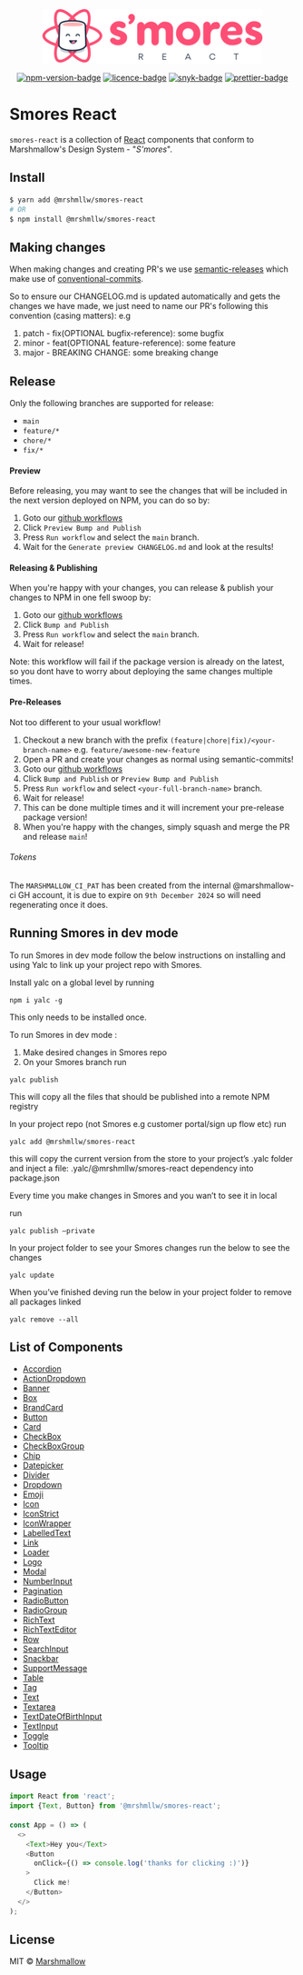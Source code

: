 <p align="center">
    <img src="./smores-logo.svg"
        height="95">
</p>
<p align="center">
  <a href="https://www.npmjs.com/package/@mrshmllw/smores-react">
    <img alt="npm-version-badge" src="https://img.shields.io/npm/v/@mrshmllw/smores-react.svg?style=flat-square" /></a>
  <a href="https://github.com/marshmallow-insurance/smores-react/blob/master/LICENSE">
    <img alt="licence-badge" src="https://img.shields.io/github/license/marshmallow-insurance/smores-react.svg?style=flat-square" /></a>
  <a href="https://snyk.io//test/github/marshmallow-insurance/smores-react?targetFile=package.json">
    <img alt="snyk-badge" src="https://img.shields.io/snyk/vulnerabilities/github/marshmallow-insurance/smores-react?style=flat-square" /></a>
  <a href="https://prettier.io/">
    <img alt="prettier-badge" src="https://img.shields.io/badge/code_style-prettier-ff69b4.svg?style=flat-square" /></a>
</p>

# Smores React

`smores-react` is a collection of [React](https://facebook.github.io/react/)
components that conform to Marshmallow's Design System - "_S'mores_".

## Install

```bash
$ yarn add @mrshmllw/smores-react
# OR
$ npm install @mrshmllw/smores-react
```

## Making changes

When making changes and creating PR's we use [semantic-releases](https://www.npmjs.com/package/semantic-release) which make use of [conventional-commits](https://www.conventionalcommits.org/en/v1.0.0/). 

So to ensure our CHANGELOG.md is updated automatically and gets the changes we have made, we just need to name our PR's following this convention (casing matters): e.g

1. patch - fix(OPTIONAL bugfix-reference): some bugfix
2. minor - feat(OPTIONAL feature-reference): some feature
3. major - BREAKING CHANGE: some breaking change

## Release

Only the following branches are supported for release:
- `main`
- `feature/*`
- `chore/*`
- `fix/*`

#### Preview
Before releasing, you may want to see the changes that will be included in the next version deployed on NPM, you can do so by:

1. Goto our [github workflows](https://github.com/marshmallow-insurance/smores-react/actions)
2. Click `Preview Bump and Publish`
3. Press `Run workflow` and select the `main` branch.
4. Wait for the `Generate preview CHANGELOG.md` and look at the results!

#### Releasing & Publishing
When you're happy with your changes, you can release & publish your changes to NPM in one fell swoop by:

1. Goto our [github workflows](https://github.com/marshmallow-insurance/smores-react/actions)
2. Click `Bump and Publish`
3. Press `Run workflow` and select the `main` branch.
4. Wait for release!

Note: this workflow will fail if the package version is already on the latest, so you dont have to worry about deploying the same changes multiple times.

#### Pre-Releases
Not too different to your usual workflow!

1. Checkout a new branch with the prefix `(feature|chore|fix)/<your-branch-name>` e.g. `feature/awesome-new-feature`
2. Open a PR and create your changes as normal using semantic-commits!
3. Goto our [github workflows](https://github.com/marshmallow-insurance/smores-react/actions)
4. Click `Bump and Publish` or `Preview Bump and Publish`
5. Press `Run workflow` and select `<your-full-branch-name>` branch.
6. Wait for release!
7. This can be done multiple times and it will increment your pre-release package version!
8. When you're happy with the changes, simply squash and merge the PR and release `main`!

###### Tokens

The `MARSHMALLOW_CI_PAT` has been created from the internal @marshmallow-ci GH account, it is due to expire on `9th December 2024` so will need regenerating once it does.

## Running Smores in dev mode 
To run Smores in dev mode follow the below instructions on installing and using Yalc to link up your project repo with Smores.

Install yalc on a global level by running

```
npm i yalc -g
```
This only needs to be installed once. 

To run Smores in dev mode :

1. Make desired changes in Smores repo
2. On your Smores branch run

```
yalc publish
```

This will copy all the files that should be published into a remote NPM registry

In your project repo (not Smores e.g customer portal/sign up flow etc) run 

```
yalc add @mrshmllw/smores-react
```

this will copy the current version from the store to your project’s .yalc folder and inject a file: .yalc/@mrshmllw/smores-react dependency into package.json

Every time you make changes in Smores and you wan’t to see it in local

run 

```
yalc publish —private
```

In your project folder to see your Smores changes run the below to see the changes


```
yalc update
```

When you’ve finished deving run the below in your project folder to remove all packages linked

```
yalc remove --all
```

## List of Components

* [Accordion](https://github.com/marshmallow-insurance/smores-react/tree/master/src/Accordion)
* [ActionDropdown](https://github.com/marshmallow-insurance/smores-react/tree/master/src/ActionDropdown)
* [Banner](https://github.com/marshmallow-insurance/smores-react/tree/master/src/Banner)
* [Box](https://github.com/marshmallow-insurance/smores-react/tree/master/src/Box)
* [BrandCard](https://github.com/marshmallow-insurance/smores-react/tree/master/src/BrandCard)
* [Button](https://github.com/marshmallow-insurance/smores-react/tree/master/src/Button)
* [Card](https://github.com/marshmallow-insurance/smores-react/tree/master/src/Card)
* [CheckBox](https://github.com/marshmallow-insurance/smores-react/tree/master/src/CheckBox)
* [CheckBoxGroup](https://github.com/marshmallow-insurance/smores-react/tree/master/src/CheckBoxGroup)
* [Chip](https://github.com/marshmallow-insurance/smores-react/tree/master/src/Chip)
* [Datepicker](https://github.com/marshmallow-insurance/smores-react/tree/master/src/Datepicker)
* [Divider](https://github.com/marshmallow-insurance/smores-react/tree/master/src/Divider)
* [Dropdown](https://github.com/marshmallow-insurance/smores-react/tree/master/src/Dropdown)
* [Emoji](https://github.com/marshmallow-insurance/smores-react/tree/master/src/Emoji)
* [Icon](https://github.com/marshmallow-insurance/smores-react/tree/master/src/Icon)
* [IconStrict](https://github.com/marshmallow-insurance/smores-react/tree/master/src/IconStrict)
* [IconWrapper](https://github.com/marshmallow-insurance/smores-react/tree/master/src/IconWrapper)
* [LabelledText](https://github.com/marshmallow-insurance/smores-react/tree/master/src/LabelledText)
* [Link](https://github.com/marshmallow-insurance/smores-react/tree/master/src/Link)
* [Loader](https://github.com/marshmallow-insurance/smores-react/tree/master/src/Loader)
* [Logo](https://github.com/marshmallow-insurance/smores-react/tree/master/src/Logo)
* [Modal](https://github.com/marshmallow-insurance/smores-react/tree/master/src/Modal)
* [NumberInput](https://github.com/marshmallow-insurance/smores-react/tree/master/src/NumberInput)
* [Pagination](https://github.com/marshmallow-insurance/smores-react/tree/master/src/Pagination)
* [RadioButton](https://github.com/marshmallow-insurance/smores-react/tree/master/src/RadioButton)
* [RadioGroup](https://github.com/marshmallow-insurance/smores-react/tree/master/src/RadioGroup)
* [RichText](https://github.com/marshmallow-insurance/smores-react/tree/master/src/RichText)
* [RichTextEditor](https://github.com/marshmallow-insurance/smores-react/tree/master/src/RichTextEditor)
* [Row](https://github.com/marshmallow-insurance/smores-react/tree/master/src/Row)
* [SearchInput](https://github.com/marshmallow-insurance/smores-react/tree/master/src/SearchInput)
* [Snackbar](https://github.com/marshmallow-insurance/smores-react/tree/master/src/Snackbar)
* [SupportMessage](https://github.com/marshmallow-insurance/smores-react/tree/master/src/SupportMessage)
* [Table](https://github.com/marshmallow-insurance/smores-react/tree/master/src/Table)
* [Tag](https://github.com/marshmallow-insurance/smores-react/tree/master/src/Tag)
* [Text](https://github.com/marshmallow-insurance/smores-react/tree/master/src/Text)
* [Textarea](https://github.com/marshmallow-insurance/smores-react/tree/master/src/Textarea)
* [TextDateOfBirthInput](https://github.com/marshmallow-insurance/smores-react/tree/master/src/TextDateOfBirthInput)
* [TextInput](https://github.com/marshmallow-insurance/smores-react/tree/master/src/TextInput)
* [Toggle](https://github.com/marshmallow-insurance/smores-react/tree/master/src/Toggle)
* [Tooltip](https://github.com/marshmallow-insurance/smores-react/tree/master/src/Tooltip)

## Usage

```js
import React from 'react';
import {Text, Button} from '@mrshmllw/smores-react';

const App = () => (
  <>
    <Text>Hey you</Text>
    <Button
      onClick={() => console.log('thanks for clicking :)')}
    >
      Click me!
    </Button>
  </>
);
```

## License

MIT © [Marshmallow](https://www.marshmallow.com/)
